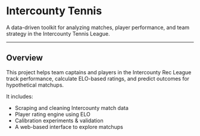 # Intercounty Tennis

A data-driven toolkit for analyzing matches, player performance, and team strategy in the Intercounty Tennis League.

---

## Overview

This project helps team captains and players in the Intercounty Rec League track performance, calculate ELO-based ratings, and predict outcomes for hypothetical matchups.

It includes:
- Scraping and cleaning Intercounty match data
- Player rating engine using ELO
- Calibration experiments & validation
- A web-based interface to explore matchups
